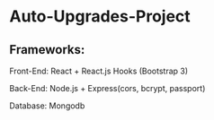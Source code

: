 # Auto-Upgrades-Project

## Frameworks:

Front-End: React + React.js Hooks (Bootstrap 3)

Back-End: Node.js + Express(cors, bcrypt, passport)

Database: Mongodb
